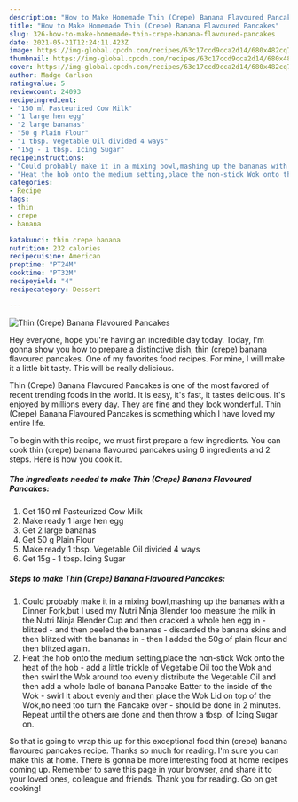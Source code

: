 ```yaml
---
description: "How to Make Homemade Thin (Crepe) Banana Flavoured Pancakes"
title: "How to Make Homemade Thin (Crepe) Banana Flavoured Pancakes"
slug: 326-how-to-make-homemade-thin-crepe-banana-flavoured-pancakes
date: 2021-05-21T12:24:11.423Z
image: https://img-global.cpcdn.com/recipes/63c17ccd9cca2d14/680x482cq70/thin-crepe-banana-flavoured-pancakes-recipe-main-photo.jpg
thumbnail: https://img-global.cpcdn.com/recipes/63c17ccd9cca2d14/680x482cq70/thin-crepe-banana-flavoured-pancakes-recipe-main-photo.jpg
cover: https://img-global.cpcdn.com/recipes/63c17ccd9cca2d14/680x482cq70/thin-crepe-banana-flavoured-pancakes-recipe-main-photo.jpg
author: Madge Carlson
ratingvalue: 5
reviewcount: 24093
recipeingredient:
- "150 ml Pasteurized Cow Milk"
- "1 large hen egg"
- "2 large bananas"
- "50 g Plain Flour"
- "1 tbsp. Vegetable Oil divided 4 ways"
- "15g - 1 tbsp. Icing Sugar"
recipeinstructions:
- "Could probably make it in a mixing bowl,mashing up the bananas with a Dinner Fork,but I used my Nutri Ninja Blender too measure the milk in the Nutri Ninja Blender Cup and then cracked a whole hen egg in - blitzed - and then peeled the bananas - discarded the banana skins and then blitzed with the bananas in - then I added the 50g of plain flour and then blitzed again."
- "Heat the hob onto the medium setting,place the non-stick Wok onto the heat of the hob - add a little trickle of Vegetable Oil too the Wok and then swirl the Wok around too evenly distribute the Vegetable Oil and then add a whole ladle of banana Pancake Batter to the inside of the Wok - swirl it about evenly and then place the Wok Lid on top of the Wok,no need too turn the Pancake over - should be done in 2 minutes. Repeat until the others are done and then throw a tbsp. of Icing Sugar on."
categories:
- Recipe
tags:
- thin
- crepe
- banana

katakunci: thin crepe banana 
nutrition: 232 calories
recipecuisine: American
preptime: "PT24M"
cooktime: "PT32M"
recipeyield: "4"
recipecategory: Dessert

---
```



![Thin (Crepe) Banana Flavoured Pancakes](https://img-global.cpcdn.com/recipes/63c17ccd9cca2d14/680x482cq70/thin-crepe-banana-flavoured-pancakes-recipe-main-photo.jpg)

Hey everyone, hope you're having an incredible day today. Today, I'm gonna show you how to prepare a distinctive dish, thin (crepe) banana flavoured pancakes. One of my favorites food recipes. For mine, I will make it a little bit tasty. This will be really delicious.

Thin (Crepe) Banana Flavoured Pancakes is one of the most favored of recent trending foods in the world. It is easy, it's fast, it tastes delicious. It's enjoyed by millions every day. They are fine and they look wonderful. Thin (Crepe) Banana Flavoured Pancakes is something which I have loved my entire life.




To begin with this recipe, we must first prepare a few ingredients. You can cook thin (crepe) banana flavoured pancakes using 6 ingredients and 2 steps. Here is how you cook it.

<!--inarticleads1-->

##### The ingredients needed to make Thin (Crepe) Banana Flavoured Pancakes:

1. Get 150 ml Pasteurized Cow Milk
1. Make ready 1 large hen egg
1. Get 2 large bananas
1. Get 50 g Plain Flour
1. Make ready 1 tbsp. Vegetable Oil divided 4 ways
1. Get 15g - 1 tbsp. Icing Sugar




<!--inarticleads2-->

##### Steps to make Thin (Crepe) Banana Flavoured Pancakes:

1. Could probably make it in a mixing bowl,mashing up the bananas with a Dinner Fork,but I used my Nutri Ninja Blender too measure the milk in the Nutri Ninja Blender Cup and then cracked a whole hen egg in - blitzed - and then peeled the bananas - discarded the banana skins and then blitzed with the bananas in - then I added the 50g of plain flour and then blitzed again.
1. Heat the hob onto the medium setting,place the non-stick Wok onto the heat of the hob - add a little trickle of Vegetable Oil too the Wok and then swirl the Wok around too evenly distribute the Vegetable Oil and then add a whole ladle of banana Pancake Batter to the inside of the Wok - swirl it about evenly and then place the Wok Lid on top of the Wok,no need too turn the Pancake over - should be done in 2 minutes. Repeat until the others are done and then throw a tbsp. of Icing Sugar on.




So that is going to wrap this up for this exceptional food thin (crepe) banana flavoured pancakes recipe. Thanks so much for reading. I'm sure you can make this at home. There is gonna be more interesting food at home recipes coming up. Remember to save this page in your browser, and share it to your loved ones, colleague and friends. Thank you for reading. Go on get cooking!
